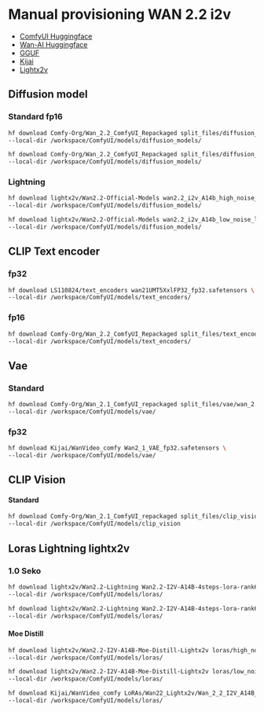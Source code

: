 # Manual provisioning WAN 2.2 i2v

- [ComfyUI Huggingface](https://huggingface.co/Comfy-Org/Wan_2.2_ComfyUI_Repackaged/tree/main/split_files)
- [Wan-AI Huggingface](https://huggingface.co/Wan-AI)
- [GGUF](https://huggingface.co/QuantStack)
- [Kijai](https://huggingface.co/Kijai/WanVideo_comfy)
- [Lightx2v](https://huggingface.co/lightx2v/Wan2.2-I2V-A14B-Moe-Distill-Lightx2v)

## Diffusion model

### Standard fp16

```bash
hf download Comfy-Org/Wan_2.2_ComfyUI_Repackaged split_files/diffusion_models/wan2.2_i2v_low_noise_14B_fp16.safetensors \
--local-dir /workspace/ComfyUI/models/diffusion_models/

hf download Comfy-Org/Wan_2.2_ComfyUI_Repackaged split_files/diffusion_models/wan2.2_i2v_high_noise_14B_fp16.safetensors \
--local-dir /workspace/ComfyUI/models/diffusion_models/
```

### Lightning

```bash
hf download lightx2v/Wan2.2-Official-Models wan2.2_i2v_A14b_high_noise_lightx2v.safetensors \
--local-dir /workspace/ComfyUI/models/diffusion_models/

hf download lightx2v/Wan2.2-Official-Models wan2.2_i2v_A14b_low_noise_lightx2v.safetensors \
--local-dir /workspace/ComfyUI/models/diffusion_models/
```

## CLIP Text encoder

### fp32

```bash
hf download LS110824/text_encoders wan21UMT5XxlFP32_fp32.safetensors \
--local-dir /workspace/ComfyUI/models/text_encoders/
```

### fp16

```bash
hf download Comfy-Org/Wan_2.2_ComfyUI_Repackaged split_files/text_encoders/umt5_xxl_fp16.safetensors \
--local-dir /workspace/ComfyUI/models/text_encoders/
```

## Vae

### Standard

```bash
hf download Comfy-Org/Wan_2.1_ComfyUI_repackaged split_files/vae/wan_2.1_vae.safetensors \
--local-dir /workspace/ComfyUI/models/vae/
```

### fp32

```bash
hf download Kijai/WanVideo_comfy Wan2_1_VAE_fp32.safetensors \
--local-dir /workspace/ComfyUI/models/vae/
```

## CLIP Vision

#### Standard

```bash
hf download Comfy-Org/Wan_2.1_ComfyUI_repackaged split_files/clip_vision/clip_vision_h.safetensors \
--local-dir /workspace/ComfyUI/models/clip_vision
``` 

## Loras Lightning lightx2v

### 1.0 Seko

```bash
hf download lightx2v/Wan2.2-Lightning Wan2.2-I2V-A14B-4steps-lora-rank64-Seko-V1/high_noise_model.safetensors \
--local-dir /workspace/ComfyUI/models/loras/

hf download lightx2v/Wan2.2-Lightning Wan2.2-I2V-A14B-4steps-lora-rank64-Seko-V1/low_noise_model.safetensors  \
--local-dir /workspace/ComfyUI/models/loras/
```

#### Moe Distill

```bash
hf download lightx2v/Wan2.2-I2V-A14B-Moe-Distill-Lightx2v loras/high_noise_model_rank64.safetensors \
--local-dir /workspace/ComfyUI/models/loras/

hf download lightx2v/Wan2.2-I2V-A14B-Moe-Distill-Lightx2v loras/low_noise_model_rank64.safetensors \
--local-dir /workspace/ComfyUI/models/loras/
```

```bash
hf download Kijai/WanVideo_comfy LoRAs/Wan22_Lightx2v/Wan_2_2_I2V_A14B_HIGH_lightx2v_MoE_distill_lora_rank_64_bf16.safetensors \
--local-dir /workspace/ComfyUI/models/loras/
```